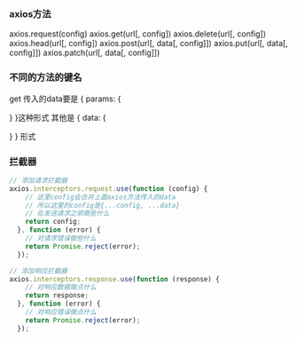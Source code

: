 ###  axios方法
axios.request(config)
axios.get(url[, config])
axios.delete(url[, config])
axios.head(url[, config])
axios.post(url[, data[, config]])
axios.put(url[, data[, config]])
axios.patch(url[, data[, config]])

### 不同的方法的键名
get 传入的data要是
{
  params: {

  }
}这种形式
其他是
{
  data: {

  }
}
形式

### 拦截器
```javascript
// 添加请求拦截器
axios.interceptors.request.use(function (config) {
    // 这里config会合并上面axios方法传入的data
    // 所以这里的config是{...config, ...data}
    // 在发送请求之前做些什么
    return config;
  }, function (error) {
    // 对请求错误做些什么
    return Promise.reject(error);
  });

// 添加响应拦截器
axios.interceptors.response.use(function (response) {
    // 对响应数据做点什么
    return response;
  }, function (error) {
    // 对响应错误做点什么
    return Promise.reject(error);
  });
```